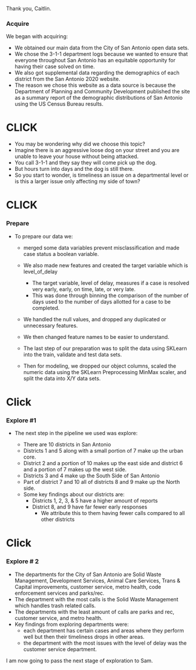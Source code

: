 Thank you, Caitlin.
### Acquire
We began with acquiring:

- We obtained our main data from the City of San Antonio open data sets.
- We chose the 3-1-1 department logs because we wanted to ensure that everyone throughout San Antonio has an equitable opportunity for having their case solved on time.
- We also got supplemental data regarding the demographics of each district from the San Antonio 2020 website.
- The reason we chose this website as a data source is because the Department of Planning and Community Development published the site as a summary report of the demographic distributions of San Antonio using the US Census Bureau results.


# CLICK 
- You may be wondering why did we choose this topic?
- Imagine there is an aggressive loose dog on your street and you are unable to leave your house without being attacked.
- You call 3-1-1 and they say they will come pick up the dog.
- But hours turn into days and the dog is still there.
- So you start to wonder, is timeliness an issue on a departmental level or is this a larger issue only affecting my side of town?

# CLICK 
### Prepare
- To prepare our data we:
    
    - merged some data variables prevent misclassification and made case status a boolean variable. 
    - We also made new features and created the target variable which is level_of_delay
    	- The target variable, level of delay, measures if a case is resolved very early, early, on time, late, or very late. 
    	- This was done through binning the comparison of the number of days used to the number of days allotted for a case to be completed.
    
    - We handled the null values, and dropped any duplicated or unnecessary features.
    - We then changed feature names to be easier to understand.
  

    - The last step of our preparation was to split the data using SKLearn into the train, validate and test data sets. 
    - Then for modeling, we dropped our object columns, scaled the numeric data using the SKLearn Preprocessing MinMax scaler, and split the data into X/Y data sets. 
    
 # Click
 ### Explore #1
- The next step in the pipeline we used was explore:

    - There are 10 districts in San Antonio
    - Districts 1 and 5 along with a small portion of 7 make up the urban core.
    - District 2 and a portion of 10 makes up the east side and district 6 and a portion of 7 makes up the west side.
    - Districts 3 and 4 make up the South Side of San Antonio
    - Part of district 7 and 10 all of districts 8 and 9 make up the North side.
    - Some key findings about our districts are:
      - Districts 1, 2, 3, & 5 have a  higher amount of reports
      - District 8, and 9 have far fewer early responses
        - We attribute this to them having fewer calls compared to all other districts
# Click 
### Explore # 2
   - The departments for the City of San Antonio are Solid Waste Management, Development Services, Animal Care Services, 
Trans & Capital improvements, customer service, metro health, code enforcement services and parks/rec.
   - The department with the most calls is the Solid Waste Management which handles trash related calls.
   - The departments with the least amount of calls are parks and rec, customer service, and metro health.
   - Key findings from exploring departments were:
        -  each department has certain cases and areas where they perform well but then their timeliness drops in other areas.
        - the department with the most issues with the level of delay was the customer service department. 

I am now going to pass the next stage of exploration to Sam.

